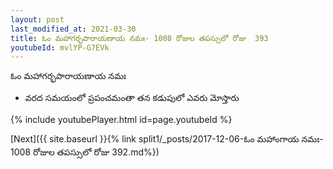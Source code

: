 ```yaml
---
layout: post
last_modified_at: 2021-03-30
title: ఓం మహాగర్భపారాయణాయ నమః- 1008 రోజుల తపస్సులో రోజు  393
youtubeId: mvlYP-G7EVk
---
```

 
 
 ఓం మహాగర్భపారాయణాయ నమః  
 
 -  వరద సమయంలో ప్రపంచమంతా తన కడుపులో ఎవరు మోస్తారు 
 
  
 
  
 
 
 
 
 
 


{% include youtubePlayer.html id=page.youtubeId %}
 
[Next]({{ site.baseurl }}{% link  split1/_posts/2017-12-06-ఓం మహాంగాయ నమః- 1008 రోజుల తపస్సులో రోజు  392.md%})
 
